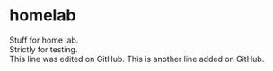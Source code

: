 # homelab
Stuff for home lab.  
Strictly for testing.  
This line was edited on GitHub.
This is another line added on GitHub.
